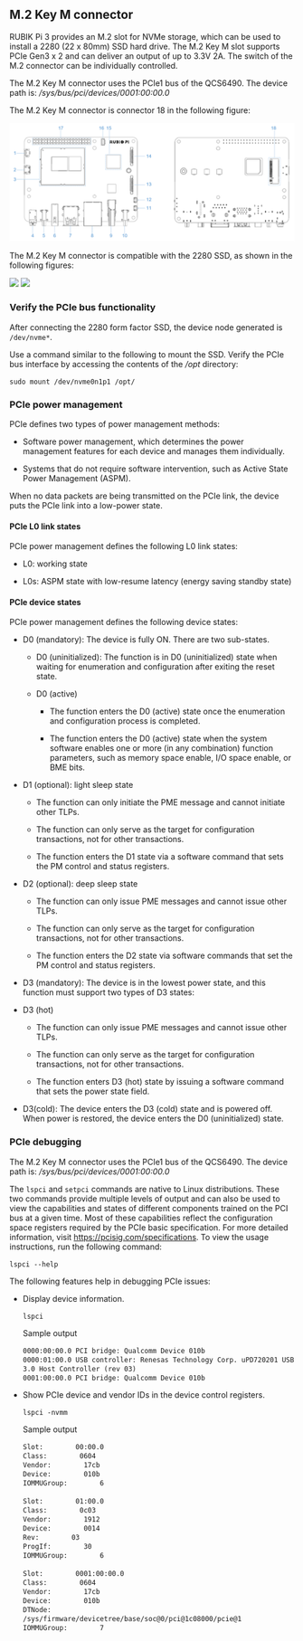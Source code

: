 
## M.2 Key M connector

RUBIK Pi 3 provides an M.2 slot for NVMe storage, which can be used to install a 2280 (22 x 80mm) SSD hard drive. The M.2 Key M slot supports PCIe Gen3 x 2 and can deliver an output of up to 3.3V 2A. The switch of the M.2 connector can be individually controlled.

The M.2 Key M connector uses the PCIe1 bus of the QCS6490. The device path is: */sys/bus/pci/devices/0001:00:00.0*

The M.2 Key M connector is connector 18 in the following figure:

![](../images/image-148.png)

The M.2 Key M connector is compatible with the 2280 SSD, as shown in the following figures:

![](../images/img_v3_02h3_2bbba98e-82ca-47ed-9b20-cf96deb8e13g.jpg)
![](../images/img_v3_02h3_f64471dd-11fb-46bd-ae8a-72fdf86cc65g.jpg)


### Verify the PCIe bus functionality
After connecting the 2280 form factor SSD, the device node generated is `/dev/nvme*`.

Use a command similar to the following to mount the SSD. Verify the PCIe bus interface by accessing the contents of the */opt* directory:

```shell
sudo mount /dev/nvme0n1p1 /opt/
```

### PCIe power management

PCIe defines two types of power management methods:

* Software power management, which determines the power management features for each device and manages them individually.

* Systems that do not require software intervention, such as Active State Power Management (ASPM).

When no data packets are being transmitted on the PCIe link, the device puts the PCIe link into a low-power state.

#### PCIe L0 link states

PCIe power management defines the following L0 link states:

* L0: working state

* L0s: ASPM state with low-resume latency (energy saving standby state) 

#### PCIe device states

PCIe power management defines the following device states:

* D0 (mandatory): The device is fully ON. There are two sub-states.

  * D0 (uninitialized): The function is in D0 (uninitialized) state when waiting for enumeration and configuration after exiting the reset state.

  * D0 (active)

    * The function enters the D0 (active) state once the enumeration and configuration process is completed.

    * The function enters the D0 (active) state when the system software enables one or more (in any combination) function parameters, such as memory space enable, I/O space enable, or BME bits.

* D1 (optional): light sleep state

  * The function can only initiate the PME message and cannot initiate other TLPs.

  * The function can only serve as the target for configuration transactions, not for other transactions.

  * The function enters the D1 state via a software command that sets the PM control and status registers.

* D2 (optional): deep sleep state

  * The function can only issue PME messages and cannot issue other TLPs.

  * The function can only serve as the target for configuration transactions, not for other transactions.

  * The function enters the D2 state via software commands that set the PM control and status registers.

* D3 (mandatory): The device is in the lowest power state, and this function must support two types of D3 states:

* D3 (hot)

  * The function can only issue PME messages and cannot issue other TLPs.

  * The function can only serve as the target for configuration transactions, not for other transactions.

  * The function enters D3 (hot) state by issuing a software command that sets the power state field.

* D3(cold): The device enters the D3 (cold) state and is powered off. When power is restored, the device enters the D0 (uninitialized) state.

### PCIe debugging

The M.2 Key M connector uses the PCIe1 bus of the QCS6490. The device path is: */sys/bus/pci/devices/0001:00:00.0*

The `lspci` and `setpci` commands are native to Linux distributions. These two commands provide multiple levels of output and can also be used to view the capabilities and states of different components trained on the PCI bus at a given time. Most of these capabilities reflect the configuration space registers required by the PCIe basic specification. For more detailed information, visit https://pcisig.com/specifications. To view the usage instructions, run the following command:

```shell
lspci --help
```

The following features help in debugging PCIe issues:

* Display device information.

  ```shell
  lspci
  ```

  Sample output

  ```shell
  0000:00:00.0 PCI bridge: Qualcomm Device 010b
  0000:01:00.0 USB controller: Renesas Technology Corp. uPD720201 USB 3.0 Host Controller (rev 03)
  0001:00:00.0 PCI bridge: Qualcomm Device 010b
  ```

* Show PCIe device and vendor IDs in the device control registers.

  ```shell
  lspci -nvmm
  ```

  Sample output

  ```shell
  Slot:        00:00.0
  Class:        0604
  Vendor:        17cb
  Device:        010b
  IOMMUGroup:        6

  Slot:        01:00.0
  Class:        0c03
  Vendor:        1912
  Device:        0014
  Rev:        03
  ProgIf:        30
  IOMMUGroup:        6

  Slot:        0001:00:00.0
  Class:        0604
  Vendor:        17cb
  Device:        010b
  DTNode:        /sys/firmware/devicetree/base/soc@0/pci@1c08000/pcie@1
  IOMMUGroup:        7

  ```
